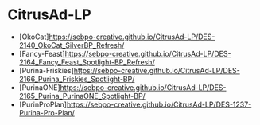 # CitrusAd-LP

- [OkoCat]<https://sebpo-creative.github.io/CitrusAd-LP/DES-2140_OkoCat_SilverBP_Refresh/>
- [Fancy-Feast]<https://sebpo-creative.github.io/CitrusAd-LP/DES-2164_Fancy_Feast_Spotlight-BP_Refresh/>
- [Purina-Friskies]<https://sebpo-creative.github.io/CitrusAd-LP/DES-2166_Purina_Friskies_Spotlight-BP/>
- [PurinaONE]<https://sebpo-creative.github.io/CitrusAd-LP/DES-2165_Purina_PurinaONE_Spotlight-BP/>
- [PurinProPlan]<https://sebpo-creative.github.io/CitrusAd-LP/DES-1237-Purina-Pro-Plan/>
